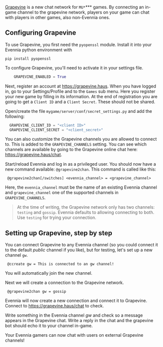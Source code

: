 [](Connecting-your-game-to-the-Grapevine-chat-network.)

[Grapevine](http://grapevine.haus) is a new chat network for `MU*`*** games. By
connecting an in-game channel to the grapevine network, players on your game
can chat with players in other games, also non-Evennia ones.

## Configuring Grapevine

To use Grapevine, you first need the `pyopenssl` module. Install it into your
Evennia python environment with 

    pip install pyopenssl

To configure Grapevine, you'll need to activate it in your settings file. 

```python
    GRAPEVINE_ENABLED = True
```

Next, register an account at https://grapevine.haus. When you have logged in, 
go to your Settings/Profile and to the `Games` sub menu. Here you register your 
new game by filling in its information. At the end of registration you are going
to get a `Client ID` and a `Client Secret`. These should not be shared. 

Open/create the file `mygame/server/conf/secret_settings.py` and add the following:

```python
  GRAPEVINE_CLIENT_ID = "<client ID>"
  GRAPEVINE_CLIENT_SECRET = "<client_secret>"
```

You can also customize the Grapevine channels you are allowed to connect to. This 
is added to the `GRAPEVINE_CHANNELS` setting. You can see which channels are available 
by going to the Grapevine online chat here: https://grapevine.haus/chat.

Start/reload Evennia and log in as a privileged user. You should now have a new
command available: `@grapevine2chan`. This command is called like this:

     @grapevine2chan[/switches] <evennia_channel> = <grapevine_channel>

Here, the `evennia_channel` must be the name of an existing Evennia channel and 
`grapevine_channel` one of the supported channels in `GRAPEVINE_CHANNELS`. 

> At the time of writing, the Grapevine network only has two channels:
> `testing` and `gossip`. Evennia defaults to allowing connecting to both. Use
> `testing` for trying your connection.

## Setting up Grapevine, step by step

You can connect Grapevine to any Evennia channel (so you could connect it to
the default *public* channel if you like), but for testing, let's set up a
new channel `gw`.

     @ccreate gw = This is connected to an gw channel!

You will automatically join the new channel.

Next we will create a connection to the Grapevine network.

     @grapevine2chan gw = gossip

Evennia will now create a new connection and connect it to Grapevine. Connect
to https://grapevine.haus/chat to check. 


Write something in the Evennia channel *gw* and check so a message appears in
the Grapevine chat. Write a reply in the chat and the grapevine bot should echo
it to your channel in-game. 

Your Evennia gamers can now chat with users on external Grapevine channels!

